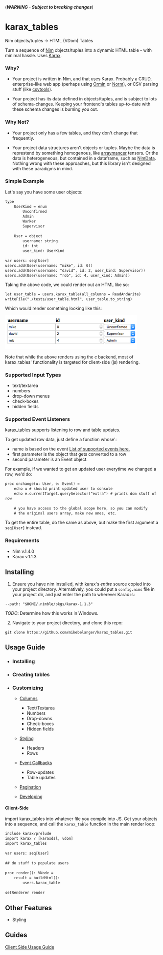 (***WARNING - Subject to breaking changes***)

# karax_tables
Nim objects/tuples -> HTML (VDom) Tables

Turn a sequence of [Nim](https://nim-lang.org/) objects/tuples into a dynamic HTML table - with minimal hassle.  Uses [Karax](https://github.com/pragmagic/karax).

### Why?

* Your project is written in Nim, and that uses Karax.  Probably a CRUD, enterprise-like web app (perhaps using [Ormin](https://github.com/Araq/ormin) or [Norm](https://github.com/moigagoo/norm)), or CSV parsing stuff (like [csvtools](https://github.com/unicredit/csvtools)).

* Your project has its data defined in objects/tuples, and is subject to lots of schema-changes.  Keeping your frontend's tables up-to-date with these schema changes is burning you out.

### Why Not?

* Your project only has a few tables, and they don't change that frequently.

* Your project data structures aren't objects or tuples. Maybe the data is represtend by something homogenous, like [arraymancer](https://github.com/mratsim/Arraymancer) tensors.  Or the data is heterogeneous, but contained in a dataframe, such as [NimData](https://github.com/bluenote10/NimData).  Nothing wrong with these approaches, but this library isn't designed with these paradigms in mind.

### Simple Example

Let's say you have some user objects:
```nimrod
type
    UserKind = enum
        Unconfirmed
        Admin
        Worker
        Supervisor

    User = object
        username: string
        id: int
        user_kind: UserKind

var users: seq[User]
users.add(User(username: "mike", id: 0))
users.add(User(username: "david", id: 2, user_kind: Supervisor))
users.add(User(username: "rob", id: 4, user_kind: Admin))
```
Taking the above code, we could render out an HTML like so:

```nimrod
let user_table = users.karax_table(all_columns = ReadAndWrite)
writeFile("./tests/user_table.html", user_table.to_string)
```

Which would render something looking like this:

![Simple HTML Table](tests/html_table.png)

Note that while the above renders using the c backend, most of karax_tables' functionality is targeted for client-side (js) rendering.

### Supported Input Types

* text/textarea
* numbers
* drop-down menus 
* check-boxes 
* hidden fields

### Supported Event Listeners

karax_tables supports listening to row and table updates.

To get updated row data, just define a function whose':
* name is based on the event [List of supported events here.](./documents/event_listeners.md)
* first parameter is the object that gets converted to a row
* second parameter is an Event object.  

For example, if we wanted to get an updated user everytime we changed a row, we'd do:

```nimrod
proc onchange(u: User, e: Event) =
    echo u # should print updated user to console
    echo e.currentTarget.querySelector("extra") # prints dom stuff of row

    # you have access to the global scope here, so you can modify
    # the original users array, make new ones, etc. 
```

To get the entire table, do the same as above, but make the first argument a `seq[User]` instead.


### Requirements

* Nim v.1.4.0
* Karax v.1.1.3

## Installing
1.  Ensure you have nim installed, with karax's *entire* source copied into your project directory.  Alternatively, you could put a `config.nims` file in your project dir, and just enter the path to wherever Karax is:
```
--path: "$HOME/.nimble/pkgs/karax-1.1.3"
```
*TODO*: Determine how this works in Windows.

2.  Navigate to your project directory, and clone this repo:
```
git clone https://github.com/mikebelanger/karax_tables.git
```

## Usage Guide

* ### Installing
* ### Creating tables
* ### Customizing
    + [Columns](./documents/columns.md)
        + Text/Textarea
        + Numbers
        + Drop-downs 
        + Check-boxes 
        + Hidden fields
    + [Styling](./documents/styling.md)
        + Headers
        + Rows

    + [Event Callbacks](./documents/event_handlers.md)
        + Row-updates
        + Table updates

    + [Pagination](./documents/pagination.md)

    + [Developing](./documents/developing.md)

#### Client-Side

import karax_tables into whatever file you compile into JS.  Get your objects into a sequence, and call the `karax_table` function in the main render loop:
```nimrod
include karax/prelude
import karax / [karaxdsl, vdom]
import karax_tables

var users: seq[User]

## do stuff to populate users

proc render(): VNode = 
    result = buildHtml():
        users.karax_table

setRenderer render
```

## Other Features

* Styling

## Guides
[Client Side Usage Guide](./documents/client.md)